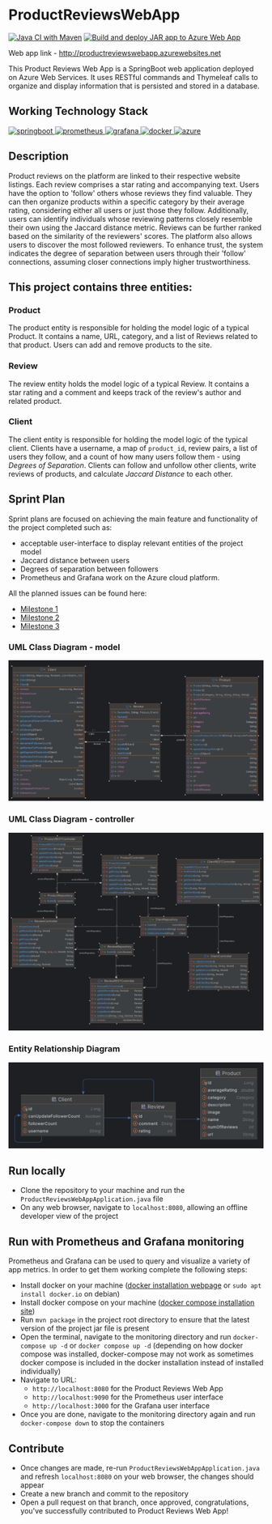 # ProductReviewsWebApp

[![Java CI with Maven](https://github.com/NathanMacDiarmid/ProductReviewsWebApp/actions/workflows/maven.yml/badge.svg)](https://github.com/NathanMacDiarmid/ProductReviewsWebApp/actions/workflows/maven.yml)
[![Build and deploy JAR app to Azure Web App](https://github.com/NathanMacDiarmid/ProductReviewsWebApp/actions/workflows/master_productreviewswebapp.yml/badge.svg)](https://github.com/NathanMacDiarmid/ProductReviewsWebApp/actions/workflows/master_productreviewswebapp.yml)

Web app link - http://productreviewswebapp.azurewebsites.net

This Product Reviews Web App is a SpringBoot web application deployed on Azure Web Services. It uses RESTful commands 
and Thymeleaf calls to organize and display information that is persisted and stored in a database.

## Working Technology Stack
<div> 
    <a href="https://spring.io/projects/spring-boot" target="_blank"> <img src="https://upload.wikimedia.org/wikipedia/commons/7/79/Spring_Boot.svg" alt="springboot" width="40" height="40"/> </a> 
    <a href="https://prometheus.io/" target="_blank"> <img src="https://upload.wikimedia.org/wikipedia/commons/3/38/Prometheus_software_logo.svg" alt="prometheus" width="40" height="40"/> </a>
    <a href="https://grafana.com/" target="_blank"> <img src="https://upload.wikimedia.org/wikipedia/commons/a/a1/Grafana_logo.svg" alt="grafana" width="40" height="40"/> </a>
    <a href="https://www.docker.com/" target="_blank"> <img src="https://upload.wikimedia.org/wikipedia/en/f/f4/Docker_logo.svg" alt="docker" width="40" height="40"/> </a>
    <a href="https://www.docker.com/" target="_blank"> <img src="https://upload.wikimedia.org/wikipedia/commons/f/fa/Microsoft_Azure.svg" alt="azure" width="40" height="40"/> </a>
</div>

## Description
Product reviews on the platform are linked to their respective website listings. Each review comprises a star rating 
and accompanying text. Users have the option to 'follow' others whose reviews they find valuable. They can then organize
products within a specific category by their average rating, considering either all users or just those they follow. 
Additionally, users can identify individuals whose reviewing patterns closely resemble their own using the Jaccard 
distance metric. Reviews can be further ranked based on the similarity of the reviewers' scores. The platform also 
allows users to discover the most followed reviewers. To enhance trust, the system indicates the degree of separation 
between users through their 'follow' connections, assuming closer connections imply higher trustworthiness.

## This project contains three entities:

### Product

The product entity is responsible for holding the model logic of a typical Product. It contains a name, URL, category, 
and a list of Reviews related to that product. Users can add and remove products to the site.

### Review

The review entity holds the model logic of a typical Review. It contains a star rating and a comment and keeps track of 
the review's author and related product. 

### Client

The client entity is responsible for holding the model logic of the typical client. Clients have a username, a map of 
`product_id`, review pairs, a list of users they follow, and a count of how many users follow them - using *Degrees of Separation*. 
Clients can follow and unfollow other clients, write reviews of products, and calculate *Jaccard Distance* to each other.

## Sprint Plan

Sprint plans are focused on achieving the main feature and functionality of the project completed such as:
- acceptable user-interface to display relevant entities of the project model
- Jaccard distance between users
- Degrees of separation between followers
- Prometheus and Grafana work on the Azure cloud platform.

All the planned issues can be found here:
* [Milestone 1](https://github.com/NathanMacDiarmid/ProductReviewsWebApp/milestone/1)
* [Milestone 2](https://github.com/NathanMacDiarmid/ProductReviewsWebApp/milestone/2)
* [Milestone 3](https://github.com/NathanMacDiarmid/ProductReviewsWebApp/milestone/3)

### UML Class Diagram - model
![classUML-model](./documentation/classUML-model.png)

### UML Class Diagram - controller
![classUML-controller](./documentation/classUML-controller.png)

### Entity Relationship Diagram
![entity-relationship-diagram](./documentation/entity-relationship-diagram.png)

## Run locally

- Clone the repository to your machine and run the `ProductReviewsWebAppApplication.java` file
- On any web browser, navigate to `localhost:8080`, allowing an offline developer view of the project


## Run with Prometheus and Grafana monitoring

Prometheus and Grafana can be used to query and visualize a variety of app metrics. In order to get them working complete the following steps:

- Install docker on your machine ([docker installation webpage](https://docs.docker.com/engine/install/) or `sudo apt install docker.io` on debian)
- Install docker compose on your machine ([docker compose installation site](https://docs.docker.com/compose/install/))
- Run `mvn package` in the project root directory to ensure that the latest version of the project jar file is present
- Open the terminal, navigate to the monitoring directory and run `docker-compose up -d` or `docker compose up -d` (depending on how docker compose was installed, docker-compose may not work as sometimes docker compose is included in the docker installation instead of installed individually)
- Navigate to URL:
  - `http://localhost:8080` for the Product Reviews Web App
  - `http://localhost:9090` for the Prometheus user interface
  - `http://localhost:3000` for the Grafana user interface
- Once you are done, navigate to the monitoring directory again and run `docker-compose down` to stop the containers

## Contribute

- Once changes are made, re-run `ProductReviewsWebAppApplication.java` and refresh `localhost:8080` on your web browser, the changes should appear
- Create a new branch and commit to the repository
- Open a pull request on that branch, once approved, congratulations, you've successfully contributed to Product Reviews Web App!
